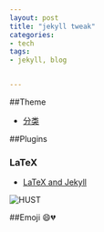 ```yaml
---
layout: post
title: "jekyll tweak"
categories:
- tech
tags:
- jekyll, blog


---
```



##Theme
* [分类](http://yuanyong.org/blog/collect-jekyll-theme.html)

##Plugins
### LaTeX
* [LaTeX and Jekyll](http://cwoebker.com/posts/latex-math-magic)

![HUST ](https://pn9suw.dm2301.livefilestore.com/y2p8oy0zOP7KZL23d3JsBZD__iDfrkkipONvTtt6tR58C0HYG4ZfRSkIBkmk5vnHTKX18-3PZOyOkESwHOXy6d5836DCTcwZIj6LONsT21IP6c/hust.jpg?psid=1)

##Emoji
:smile::broken_heart:
